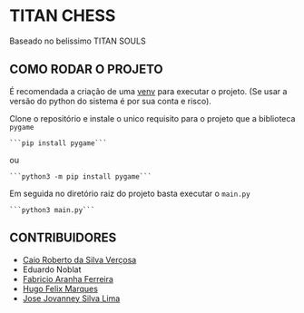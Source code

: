 # TITAN CHESS
Baseado no belissimo TITAN SOULS

## COMO RODAR O PROJETO
É recomendada a criação de uma [venv](https://docs.python.org/3/library/venv.html) para executar o projeto. (Se usar a versão do python do sistema é por sua conta e risco).

Clone o repositório e instale o unico requisito para o projeto que a biblioteca `pygame`

    ```pip install pygame```

ou

    ```python3 -m pip install pygame```

Em seguida no diretório raiz do projeto basta executar o `main.py`

    ```python3 main.py```


## CONTRIBUIDORES
- [Caio Roberto da Silva Verçosa](https://github.com/CaioRSV)
- Eduardo Noblat
- [Fabricio Aranha Ferreira](https://github.com/faranha300)
- [Hugo Felix Marques](https://github.com/hggmarks)
- [Jose Jovanney Silva Lima](https://github.com/jovanney)
